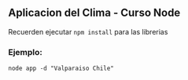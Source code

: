 ## Aplicacion del Clima - Curso Node

Recuerden ejecutar  ```npm install``` para las librerias


### Ejemplo:

```
node app -d "Valparaiso Chile"
```